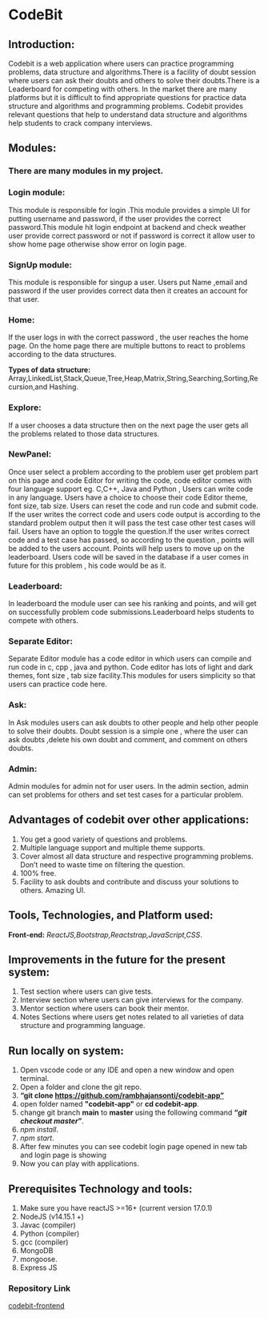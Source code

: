 # CodeBit

## Introduction:

Codebit is a web application where users can practice programming problems,
data structure and algorithms.There is a facility of doubt session where users can ask their
doubts and others to solve their doubts.There is a Leaderboard for competing with others.
In the market there are many platforms but it is difficult to find appropriate questions for
practice data structure and algorithms and programming problems. Codebit provides relevant
questions that help to understand data structure and algorithms help students to crack
company interviews.

## Modules:

### There are many modules in my project.

### Login module:

This module is responsible for login .This module provides a simple UI for putting username
and password, if the user provides the correct password.This module hit login endpoint at
backend and check weather user provide correct password or not if password is correct it
allow user to show home page otherwise show error on login page.

### SignUp module:

This module is responsible for singup a user. Users put Name ,email and password if the user
provides correct data then it creates an account for that user.

### Home:

If the user logs in with the correct password , the user reaches the home page. On the home
page there are multiple buttons to react to problems according to the data structures.

**Types of data structure:**
Array,LinkedList,Stack,Queue,Tree,Heap,Matrix,String,Searching,Sorting,Recursion,and
Hashing.

### Explore:

If a user chooses a data structure then on the next page the user gets all the problems related
to those data structures.

### NewPanel:

Once user select a problem according to the problem user get problem part on this page and
code Editor for writing the code, code editor comes with four language support eg. C,C++,
Java and Python , Users can write code in any language.
Users have a choice to choose their code Editor theme, font size, tab size.
Users can reset the code and run code and submit code. If the user writes the correct code and
users code output is according to the standard problem output then it will pass the test case
other test cases will fail.
Users have an option to toggle the question.If the user writes correct code and a test case has
passed, so according to the question , points will be added to the users account. Points will help users to move up on the leaderboard.
Users code will be saved in the database if a user comes in future for this problem , his code
would be as it.

### Leaderboard:

In leaderboard the module user can see his ranking and points, and will get on successfully
problem code submissions.Leaderboard helps students to compete with others.

### Separate Editor:

Separate Editor module has a code editor in which users can compile and run code in c, cpp ,
java and python. Code editor has lots of light and dark themes, font size , tab size facility.This
modules for users simplicity so that users can practice code here.

### Ask:

In Ask modules users can ask doubts to other people and help other people to solve their
doubts. Doubt session is a simple one , where the user can ask doubts ,delete his own doubt
and comment, and comment on others doubts.

### Admin:

Admin modules for admin not for user users. In the admin section, admin can set problems
for others and set test cases for a particular problem.

## Advantages of codebit over other applications:

1. You get a good variety of questions and problems.
2. Multiple language support and multiple theme supports.
3. Cover almost all data structure and respective programming problems.
   Don’t need to waste time on filtering the question.
4. 100% free.
5. Facility to ask doubts and contribute and discuss your solutions to others.
   Amazing UI.

## Tools, Technologies, and Platform used:

**Front-end:** _ReactJS,Bootstrap,Reactstrap,JavaScript,CSS_.

## Improvements in the future for the present system:

1. Test section where users can give tests.
2. Interview section where users can give interviews for the company.
3. Mentor section where users can book their mentor.
4. Notes Sections where users get notes related to all varieties of data structure and programming language.

## Run locally on system:

1. Open vscode code or any IDE and open a new window and open terminal.
2. Open a folder and clone the git repo.
3. **“git clone https://github.com/rambhajansonti/codebit-app”**
4. open folder named **"codebit-app"** or **cd codebit-app**.
5. change git branch **main** to **master** using the following command **“_git checkout master_”**.
6. _npm install_.
7. _npm start_.
8. After few minutes you can see codebit login page opened in new tab
   and login page is showing
9. Now you can play with applications.

## Prerequisites Technology and tools:

1. Make sure you have reactJS >=16+ (current version 17.0.1)
2. NodeJS (v14.15.1 +)
3. Javac (compiler)
4. Python (compiler)
5. gcc (compiler)
6. MongoDB
7. mongoose.
8. Express JS

### Repository Link

[codebit-frontend](https://github.com/rambhajansonti/codebit-app)
